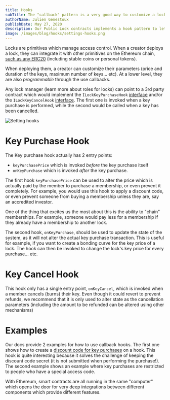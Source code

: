 ```yaml
---
title: Hooks
subTitle: The "callback" pattern is a very good way to customize a lock's behavior!
authorName: Julien Genestoux
publishDate: May 27, 2020
description: Our Public Lock contracts implements a hook pattern to let lock owners customize the behavior of their lock upon key purchases and key cancellations.
image: /images/blog/hooks/settings-hooks.png
---
```


Locks are primitives which manage access control. When a creator deploys a lock, they can integrate it with other primitives on the Ethereum chain, [such as any ERC20](https://unlock-protocol.com/blog/erc20-locks) (including stable coins or personal tokens).

When deploying them, a creator can customize their parameters (price and duration of the keys, maximum number of keys... etc). At a lower level, they are also _programmable_ through the use callbacks.

Any lock manager (learn more about roles for locks) can point to a 3rd party contract which would implement the `ILockKeyPurchaseHook` [interface](https://github.com/unlock-protocol/unlock/blob/master/smart-contracts/contracts/interfaces/hooks/ILockKeyPurchaseHook.sol) and/or the `ILockKeyCancelHook` [interface](https://github.com/unlock-protocol/unlock/blob/master/smart-contracts/contracts/interfaces/hooks/ILockKeyCancelHook.sol). The first one is invoked when a key purchase is performed, while the second would be called when a key has been cancelled.

![Setting hooks](/images/blog/hooks/settings-hooks.png)

# Key Purchase Hook

The Key purchase hook actually has 2 entry points:

- `keyPurchasePrice` which is invoked _before_ the key purchase itself
- `onKeyPurchase` which is invoked _after_ the key purchase.

The first hook `keyPurchasePrice` can be used to alter the price which is actually paid by the member to purchase a membership, or even prevent it completely. For example, you would use this hook to apply a discount code, or even prevent someone from buying a membership unless they are, say an accredited investor.

One of the thing that excites us the most about this is the ability to "chain" memberships. For example, someone would pay less for a membership if they already have a membership to another lock.

The second hook, `onKeyPurchase`, should be used to update the state of the system, as it will not alter the actual key purchase transaction. This is useful for example, if you want to create a bonding curve for the key price of a lock. The hook can then be invoked to change the lock's key price for every purchase... etc.

# Key Cancel Hook

This hook only has a single entry point, `onKeyCancel`, which is invoked when a member cancels (burns) their key. Even though it could revert to prevent refunds, we recommend that it is only used to alter state as the cancellation parameters (including the amount to be refunded can be altered using other mechanisms)

# Examples

Our docs provide 2 examples for how to use callback hooks. The first one shows how to create a [discount code for key purchases](https://docs.unlock-protocol.com/developers/smart-contracts/discount-codes) on a hook. This hook is quite interesting because it solves the challenge of keeping the discount code secret (it is not submitted when performing the purchase!). The second example shows an example where key purchases are restricted to people who have a special access code.

With Ethereum, smart contracts are all running in the same "computer" which opens the door for very deep integrations between different components which provide different features.
